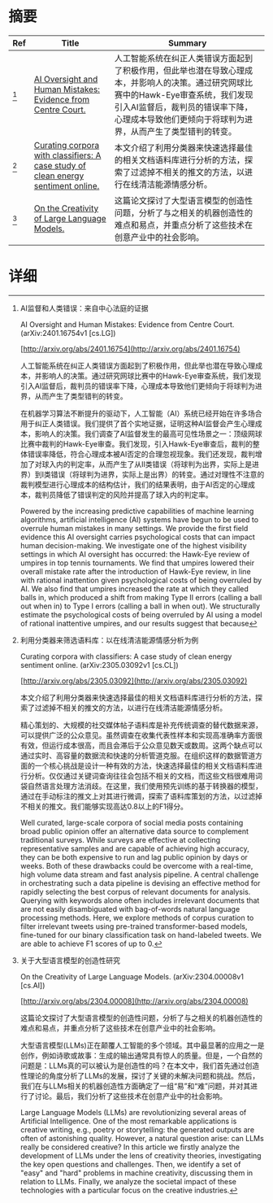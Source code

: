 # 摘要

| Ref | Title | Summary |
| --- | --- | --- |
| [^1] | [AI Oversight and Human Mistakes: Evidence from Centre Court.](http://arxiv.org/abs/2401.16754) | 人工智能系统在纠正人类错误方面起到了积极作用，但此举也潜在导致心理成本，并影响人的决策。通过研究网球比赛中的Hawk-Eye审查系统，我们发现引入AI监督后，裁判员的错误率下降，心理成本导致他们更倾向于将球判为进界，从而产生了类型错判的转变。 |
| [^2] | [Curating corpora with classifiers: A case study of clean energy sentiment online.](http://arxiv.org/abs/2305.03092) | 本文介绍了利用分类器来快速选择最佳的相关文档语料库进行分析的方法，探索了过滤掉不相关的推文的方法，以进行在线清洁能源情感分析。 |
| [^3] | [On the Creativity of Large Language Models.](http://arxiv.org/abs/2304.00008) | 这篇论文探讨了大型语言模型的创造性问题，分析了与之相关的机器创造性的难点和易点，并重点分析了这些技术在创意产业中的社会影响。 |

# 详细

[^1]: AI监督和人类错误：来自中心法庭的证据

    AI Oversight and Human Mistakes: Evidence from Centre Court. (arXiv:2401.16754v1 [cs.LG])

    [http://arxiv.org/abs/2401.16754](http://arxiv.org/abs/2401.16754)

    人工智能系统在纠正人类错误方面起到了积极作用，但此举也潜在导致心理成本，并影响人的决策。通过研究网球比赛中的Hawk-Eye审查系统，我们发现引入AI监督后，裁判员的错误率下降，心理成本导致他们更倾向于将球判为进界，从而产生了类型错判的转变。

    

    在机器学习算法不断提升的驱动下，人工智能（AI）系统已经开始在许多场合用于纠正人类错误。我们提供了首个实地证据，证明这种AI监督会产生心理成本，影响人的决策。我们调查了AI监督发生的最高可见性场景之一：顶级网球比赛中裁判的Hawk-Eye审查。我们发现，引入Hawk-Eye审查后，裁判的整体错误率降低，符合心理成本被AI否定的合理忽视现象。我们还发现，裁判增加了对球入内的判定率，从而产生了从II类错误（将球判为出界，实际上是进界）到I类错误（将球判为进界，实际上是出界）的转变。通过对理性不注意的裁判模型进行心理成本的结构估计，我们的结果表明，由于AI否定的心理成本，裁判员降低了错误判定的风险并提高了球入内的判定率。

    Powered by the increasing predictive capabilities of machine learning algorithms, artificial intelligence (AI) systems have begun to be used to overrule human mistakes in many settings. We provide the first field evidence this AI oversight carries psychological costs that can impact human decision-making. We investigate one of the highest visibility settings in which AI oversight has occurred: the Hawk-Eye review of umpires in top tennis tournaments. We find that umpires lowered their overall mistake rate after the introduction of Hawk-Eye review, in line with rational inattention given psychological costs of being overruled by AI. We also find that umpires increased the rate at which they called balls in, which produced a shift from making Type II errors (calling a ball out when in) to Type I errors (calling a ball in when out). We structurally estimate the psychological costs of being overruled by AI using a model of rational inattentive umpires, and our results suggest that because 
    
[^2]: 利用分类器来筛选语料库：以在线清洁能源情感分析为例

    Curating corpora with classifiers: A case study of clean energy sentiment online. (arXiv:2305.03092v1 [cs.CL])

    [http://arxiv.org/abs/2305.03092](http://arxiv.org/abs/2305.03092)

    本文介绍了利用分类器来快速选择最佳的相关文档语料库进行分析的方法，探索了过滤掉不相关的推文的方法，以进行在线清洁能源情感分析。

    

    精心策划的、大规模的社交媒体帖子语料库是补充传统调查的替代数据来源，可以提供广泛的公众意见。虽然调查在收集代表性样本和实现高准确率方面很有效，但运行成本很高，而且会滞后于公众意见数天或数周。这两个缺点可以通过实时、高容量的数据流和快速的分析管道克服。在组织这样的数据管道方面的一个核心挑战是设计一种有效的方法，快速选择最佳的相关文档语料库进行分析。仅仅通过关键词查询往往会包括不相关的文档，而这些文档很难用词袋自然语言处理方法消歧。在这里，我们使用预先训练的基于转换器的模型，通过在手动标注的推文上对其进行微调，探索了语料库策划的方法，以过滤掉不相关的推文。我们能够实现高达0.8以上的F1得分。

    Well curated, large-scale corpora of social media posts containing broad public opinion offer an alternative data source to complement traditional surveys. While surveys are effective at collecting representative samples and are capable of achieving high accuracy, they can be both expensive to run and lag public opinion by days or weeks. Both of these drawbacks could be overcome with a real-time, high volume data stream and fast analysis pipeline. A central challenge in orchestrating such a data pipeline is devising an effective method for rapidly selecting the best corpus of relevant documents for analysis. Querying with keywords alone often includes irrelevant documents that are not easily disambiguated with bag-of-words natural language processing methods. Here, we explore methods of corpus curation to filter irrelevant tweets using pre-trained transformer-based models, fine-tuned for our binary classification task on hand-labeled tweets. We are able to achieve F1 scores of up to 0.
    
[^3]: 关于大型语言模型的创造性研究

    On the Creativity of Large Language Models. (arXiv:2304.00008v1 [cs.AI])

    [http://arxiv.org/abs/2304.00008](http://arxiv.org/abs/2304.00008)

    这篇论文探讨了大型语言模型的创造性问题，分析了与之相关的机器创造性的难点和易点，并重点分析了这些技术在创意产业中的社会影响。

    

    大型语言模型(LLMs)正在颠覆人工智能的多个领域。其中最显著的应用之一是创作，例如诗歌或故事：生成的输出通常具有惊人的质量。但是，一个自然的问题是：LLMs真的可以被认为是创造性的吗？在本文中，我们首先通过创造性理论的角度分析了LLMs的发展，探讨了关键的未解决问题和挑战。然后，我们在与LLMs相关的机器创造性方面确定了一组“易”和“难”问题，并对其进行了讨论。最后，我们分析了这些技术在创意产业中的社会影响。

    Large Language Models (LLMs) are revolutionizing several areas of Artificial Intelligence. One of the most remarkable applications is creative writing, e.g., poetry or storytelling: the generated outputs are often of astonishing quality. However, a natural question arise: can LLMs really be considered creative? In this article we firstly analyze the development of LLMs under the lens of creativity theories, investigating the key open questions and challenges. Then, we identify a set of "easy" and "hard" problems in machine creativity, discussing them in relation to LLMs. Finally, we analyze the societal impact of these technologies with a particular focus on the creative industries.
    


